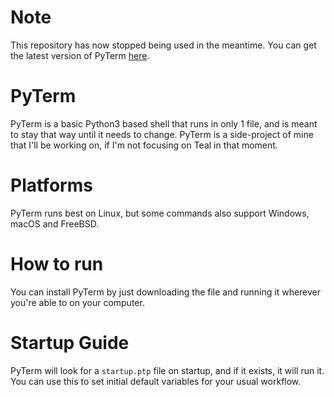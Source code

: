 # Note
This repository has now stopped being used in the meantime.
You can get the latest version of PyTerm [here](https://ccjt.sad.ovh/api/programs/pyterm).
# PyTerm
PyTerm is a basic Python3 based shell that runs in only 1 file, and is meant to stay that way until it needs to change.
PyTerm is a side-project of mine that I'll be working on, if I'm not focusing on Teal in that moment.

# Platforms
PyTerm runs best on Linux, but some commands also support Windows, macOS and FreeBSD.

# How to run
You can install PyTerm by just downloading the file and running it wherever you're able to on your computer.

# Startup Guide
PyTerm will look for a `startup.ptp` file on startup, and if it exists, it will run it.
You can use this to set initial default variables for your usual workflow.
